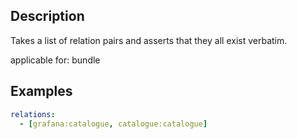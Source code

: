 ## Description
Takes a list of relation pairs and asserts that they all exist verbatim.

applicable for: bundle

## Examples
```yaml
relations:
  - [grafana:catalogue, catalogue:catalogue]
```